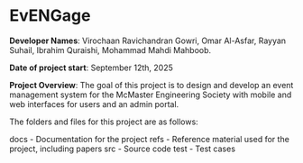 # EvENGage

**Developer Names**: Virochaan Ravichandran Gowri, Omar Al-Asfar, Rayyan Suhail, Ibrahim Quraishi, Mohammad Mahdi Mahboob.

**Date of project start**: September 12th, 2025

**Project Overview**: The goal of this project is to design and develop an event management system for the McMaster Engineering Society with mobile and web interfaces for users and an admin portal.

The folders and files for this project are as follows:

docs - Documentation for the project
refs - Reference material used for the project, including papers
src - Source code
test - Test cases
